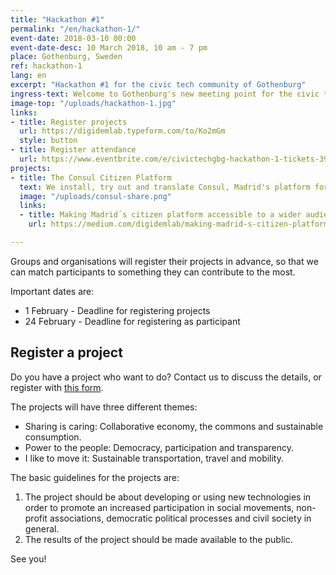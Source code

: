 ```yaml
---
title: "Hackathon #1"
permalink: "/en/hackathon-1/"
event-date: 2018-03-10 00:00
event-date-desc: 10 March 2018, 10 am - 7 pm
place: Gothenburg, Sweden
ref: hackathon-1
lang: en
excerpt: "Hackathon #1 for the civic tech community of Gothenburg"
ingress-text: Welcome to Gothenburg's new meeting point for the civic tech community! The first hackathon will be a full day of exciting projects, good food and fika in a friendly atmosphere.
image-top: "/uploads/hackathon-1.jpg"
links:
- title: Register projects
  url: https://digidemlab.typeform.com/to/Ko2mGm
  style: button
- title: Register attendance
  url: https://www.eventbrite.com/e/civictechgbg-hackathon-1-tickets-39479679785
projects:
- title: The Consul Citizen Platform
  text: We install, try out and translate Consul, Madrid's platform for participatory budgeting and Europe's most used open source citizen platform.
  image: "/uploads/consul-share.png"
  links:
  - title: Making Madrid´s citizen platform accessible to a wider audience
    url: https://medium.com/digidemlab/making-madrid-s-citizen-platform-accessible-to-a-wider-audience-f452dd59a394

---
```


Groups and organisations will register their projects in advance, so that we can match participants to something they can contribute to the most.

Important dates are:
* 1 February - Deadline for registering projects
* 24 February - Deadline for registering as participant

## Register a project
Do you have a project who want to do? Contact us to discuss the details, or register with [this form](https://digidemlab.typeform.com/to/Ko2mGm).

The projects will have three different themes:
* Sharing is caring: Collaborative economy, the commons and sustainable consumption.
* Power to the people: Democracy, participation and transparency.
* I like to move it: Sustainable transportation, travel and mobility.

The basic guidelines for the projects are:
1. The project should be about developing or using new technologies in order to promote an increased participation in social movements, non-profit associations, democratic political processes and civil society in general.
2. The results of the project should be made available to the public.

See you!
